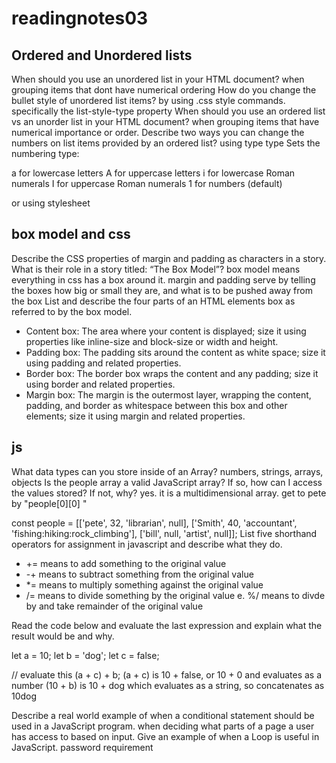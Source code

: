 # readingnotes03

## Ordered and Unordered lists

When should you use an unordered list in your HTML document? when grouping items that dont have numerical ordering
How do you change the bullet style of unordered list items? by using .css style commands. specifically the list-style-type  property
When should you use an ordered list vs an unorder list in your HTML document? when grouping items that have numerical importance or order.
Describe two ways you can change the numbers on list items provided by an ordered list? using type
type Sets the numbering type:

a for lowercase letters
A for uppercase letters
i for lowercase Roman numerals
I for uppercase Roman numerals
1 for numbers (default)

or using stylesheet

## box model and css

Describe the CSS properties of margin and padding as characters in a story. What is their role in a story titled: “The Box Model”? box model means everything in css has a box around it. margin and padding serve by telling the boxes how big or small they are, and what is to be pushed away from the box
List and describe the four parts of an HTML elements box as referred to by the box model.

- Content box: The area where your content is displayed; size it using properties like inline-size and block-size or      width and height.
- Padding box: The padding sits around the content as white space; size it using padding and related properties.
- Border box: The border box wraps the content and any padding; size it using border and related properties.
- Margin box: The margin is the outermost layer, wrapping the content, padding, and border as whitespace between this box and other elements; size it using margin and related properties.

## js

What data types can you store inside of an Array? numbers, strings, arrays, objects
Is the people array a valid JavaScript array? If so, how can I access the values stored? If not, why? yes. it is a multidimensional array. get to pete by "people[0][0] "

 const people = [['pete', 32, 'librarian', null], ['Smith', 40, 'accountant', 'fishing:hiking:rock_climbing'], ['bill', null, 'artist', null]];
List five shorthand operators for assignment in javascript and describe what they do.

- += means to add something to the original value
- -+ means to subtract something from the original value
- *= means to multiply something against the original value
- /= means to divide something by the original value e. %/ means to divde by and take remainder of the original value

Read the code below and evaluate the last expression and explain what the result would be and why.

 let a = 10;
 let b = 'dog';
 let c = false;

 // evaluate this
 (a + c) + b;
(a + c) is 10 + false, or 10 + 0 and evaluates as a number (10 + b) is 10 + dog which evaluates as a string, so concatenates as 10dog

Describe a real world example of when a conditional statement should be used in a JavaScript program. when deciding what parts of a page a user has access to based on input.
Give an example of when a Loop is useful in JavaScript. password requirement
